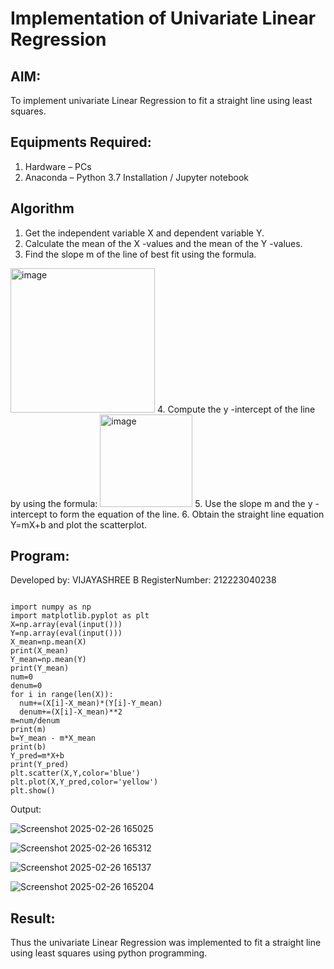 # Implementation of Univariate Linear Regression
## AIM:
To implement univariate Linear Regression to fit a straight line using least squares.

## Equipments Required:
1. Hardware – PCs
2. Anaconda – Python 3.7 Installation / Jupyter notebook

## Algorithm
1. Get the independent variable X and dependent variable Y.
2. Calculate the mean of the X -values and the mean of the Y -values.
3. Find the slope m of the line of best fit using the formula. 
<img width="231" alt="image" src="https://user-images.githubusercontent.com/93026020/192078527-b3b5ee3e-992f-46c4-865b-3b7ce4ac54ad.png">
4. Compute the y -intercept of the line by using the formula:
<img width="148" alt="image" src="https://user-images.githubusercontent.com/93026020/192078545-79d70b90-7e9d-4b85-9f8b-9d7548a4c5a4.png">
5. Use the slope m and the y -intercept to form the equation of the line.
6. Obtain the straight line equation Y=mX+b and plot the scatterplot.

## Program:

Developed by: VIJAYASHREE B
RegisterNumber:  212223040238
~~~

import numpy as np
import matplotlib.pyplot as plt
X=np.array(eval(input()))
Y=np.array(eval(input()))
X_mean=np.mean(X)
print(X_mean)
Y_mean=np.mean(Y)
print(Y_mean)
num=0
denum=0
for i in range(len(X)):
  num+=(X[i]-X_mean)*(Y[i]-Y_mean)
  denum+=(X[i]-X_mean)**2
m=num/denum
print(m)
b=Y_mean - m*X_mean
print(b)
Y_pred=m*X+b
print(Y_pred)
plt.scatter(X,Y,color='blue')
plt.plot(X,Y_pred,color='yellow') 
plt.show() 
~~~


Output:

![Screenshot 2025-02-26 165025](https://github.com/user-attachments/assets/09163e06-2ade-4fc0-9bf2-13b1c888fd5c)

![Screenshot 2025-02-26 165312](https://github.com/user-attachments/assets/77ee3707-b407-4a79-a31b-cf7142d4c69b)

![Screenshot 2025-02-26 165137](https://github.com/user-attachments/assets/60b8224a-c5fd-441b-a59b-74deaea1d9cc)

![Screenshot 2025-02-26 165204](https://github.com/user-attachments/assets/e73fe6f5-1567-4638-9c50-6087b78e0e32)



## Result:
Thus the univariate Linear Regression was implemented to fit a straight line using least squares using python programming.
